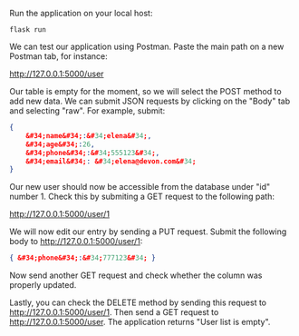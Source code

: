 

Run the application on your local host:

`flask run`

We can test our application using Postman. Paste the main path on a new Postman tab, for instance:

http://127.0.0.1:5000/user

Our table is empty for the moment, so we will select the POST method to add new data. We can submit JSON requests by clicking on the &#34;Body&#34; tab and selecting &#34;raw&#34;. For example, submit:

``` json
{
    &#34;name&#34;:&#34;elena&#34;,
    &#34;age&#34;:26,
    &#34;phone&#34;:&#34;555123&#34;,
    &#34;email&#34;: &#34;elena@devon.com&#34;
}
```

Our new user should now be accessible from the database under &#34;id&#34; number 1. Check this by submiting a GET request to the following path:

http://127.0.0.1:5000/user/1

We will now edit our entry by sending a PUT request. Submit the following body to http://127.0.0.1:5000/user/1:

``` json
{ &#34;phone&#34;:&#34;777123&#34; }
```
Now send another GET request and check whether the column was properly updated.

Lastly, you can check the DELETE method by sending this request to http://127.0.0.1:5000/user/1. Then send a GET request to http://127.0.0.1:5000/user. The application returns &#34;User list is empty&#34;.




